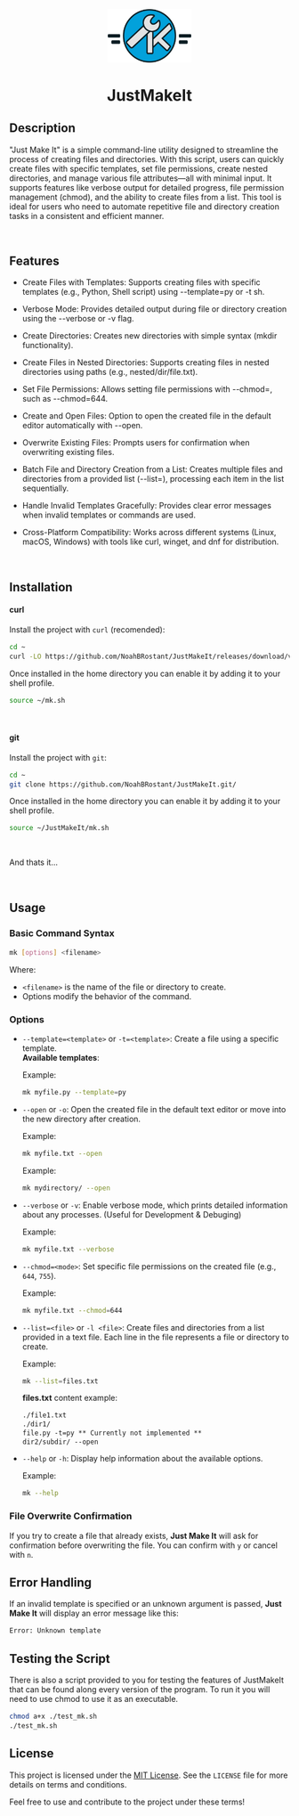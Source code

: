 <div align="center">
   <img src="./assets/Group@4x.png" width="150px" alt="Project Logo" />
    <h1>JustMakeIt</h1>
</div>

## Description

"Just Make It" is a simple command-line utility designed to streamline the process of creating files and directories. With this script, users can quickly create files with specific templates, set file permissions, create nested directories, and manage various file attributes—all with minimal input. It supports features like verbose output for detailed progress, file permission management (chmod), and the ability to create files from a list. This tool is ideal for users who need to automate repetitive file and directory creation tasks in a consistent and efficient manner.

<br>

## Features

- Create Files with Templates:
    Supports creating files with specific templates (e.g., Python, Shell script) using --template=py or -t sh.

- Verbose Mode:
    Provides detailed output during file or directory creation using the --verbose or -v flag.

- Create Directories:
    Creates new directories with simple syntax (mkdir functionality).

- Create Files in Nested Directories:
    Supports creating files in nested directories using paths (e.g., nested/dir/file.txt).

- Set File Permissions:
    Allows setting file permissions with --chmod=<mode>, such as --chmod=644.

- Create and Open Files:
    Option to open the created file in the default editor automatically with --open.

- Overwrite Existing Files:
    Prompts users for confirmation when overwriting existing files.

- Batch File and Directory Creation from a List:
    Creates multiple files and directories from a provided list (--list=<file>), processing each item in the list sequentially.

- Handle Invalid Templates Gracefully:
    Provides clear error messages when invalid templates or commands are used.

- Cross-Platform Compatibility:
    Works across different systems (Linux, macOS, Windows) with tools like curl, winget, and dnf for distribution.

<br>

## Installation

#### curl

Install the project with `curl` (recomended):

```bash
cd ~
curl -LO https://github.com/NoahBRostant/JustMakeIt/releases/download/v0.1.0/mk.sh
```
Once installed in the home directory you can enable it by adding it to your shell profile.
```sh
source ~/mk.sh
```
<br>

#### git

Install the project with `git`:
```bash
cd ~
git clone https://github.com/NoahBRostant/JustMakeIt.git/
```

Once installed in the home directory you can enable it by adding it to your shell profile.

```sh
source ~/JustMakeIt/mk.sh
```
<br>

And thats it...

<br>

## Usage

### Basic Command Syntax

```bash
mk [options] <filename>
```

Where:
- `<filename>` is the name of the file or directory to create.
- Options modify the behavior of the command.

### Options

- `--template=<template>` or `-t=<template>`: Create a file using a specific template.  
  **Available templates**: 


  Example:
  ```bash
  mk myfile.py --template=py
  ```

- `--open` or `-o`: Open the created file in the default text editor or move into the new directory after creation.

  Example:
  ```bash
  mk myfile.txt --open
  ```
  Example:
  ```bash
  mk mydirectory/ --open
  ```

- `--verbose` or `-v`: Enable verbose mode, which prints detailed information about any processes. (Useful for Development & Debuging)

  Example:
  ```bash
  mk myfile.txt --verbose
  ```

- `--chmod=<mode>`: Set specific file permissions on the created file (e.g., `644`, `755`).

  Example:
  ```bash
  mk myfile.txt --chmod=644
  ```

- `--list=<file>` or `-l <file>`: Create files and directories from a list provided in a text file. Each line in the file represents a file or directory to create.

  Example:
  ```bash
  mk --list=files.txt
  ```

  **files.txt** content example:
  ```
  ./file1.txt
  ./dir1/
  file.py -t=py ** Currently not implemented **
  dir2/subdir/ --open
  ```

- `--help` or `-h`: Display help information about the available options.

  Example:
  ```bash
  mk --help
  ```

### File Overwrite Confirmation

If you try to create a file that already exists, **Just Make It** will ask for confirmation before overwriting the file. You can confirm with `y` or cancel with `n`.

## Error Handling

If an invalid template is specified or an unknown argument is passed, **Just Make It** will display an error message like this:

```bash
Error: Unknown template
```

## Testing the Script

There is also a script provided to you for testing the features of JustMakeIt that can be found along every version of the program.
To run it you will need to use chmod to use it as an executable.

```bash
chmod a+x ./test_mk.sh
./test_mk.sh
```

## License

This project is licensed under the [MIT License](LICENSE). See the `LICENSE` file for more details on terms and conditions.

Feel free to use and contribute to the project under these terms!
